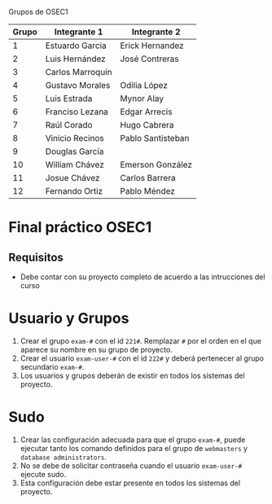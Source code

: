 Grupos de OSEC1

| Grupo | Integrante 1        | Integrante 2       |
|-------|---------------------|--------------------|
| 1     | Estuardo Garcia     | Erick Hernandez    |
| 2     | Luis Hernández      | José Contreras     |
| 3     | Carlos Marroquín    |                    |
| 4     | Gustavo Morales     | Odilia López       |
| 5     | Luis Estrada        | Mynor Alay         |
| 6     | Franciso Lezana     | Edgar Arrecis      |
| 7     | Raúl Corado         | Hugo Cabrera       |
| 8     | Vinicio Recinos     | Pablo Santisteban  |
| 9     | Douglas García      |                    |
| 10    | William Chávez      | Emerson González   |
| 11    | Josue Chávez        | Carlos Barrera     |
| 12    | Fernando Ortiz      | Pablo Méndez       |

# Final práctico OSEC1

## Requisitos

* Debe contar con su proyecto completo de acuerdo a las intrucciones del curso

# Usuario y Grupos


1. Crear el grupo ```exam-#``` con el id ``221#``. Remplazar ```#``` por el orden en el que aparece su nombre en su grupo de proyecto.
2. Crear el usuario ```exam-user-#``` con el id ```222#``` y deberá pertenecer al grupo secundario ```exam-#```.
3. Los usuarios y grupos deberán de existir en todos los sistemas del proyecto.

# Sudo

1. Crear las configuración adecuada para que el grupo ```exam-#```, puede ejecutar tanto los comando definidos para el grupo de ```webmasters``` y ```database administrators```.
2. No se debe de solicitar contraseña cuando el usuario ```exam-user-#``` ejecute sudo. 
3. Esta configuración debe estar presente en todos los sistemas del proyecto.




